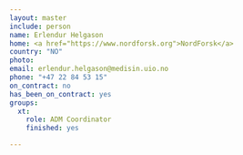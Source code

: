 ```yaml
---
layout: master
include: person
name: Erlendur Helgason
home: <a href="https://www.nordforsk.org">NordForsk</a>
country: "NO"
photo: 
email: erlendur.helgason@medisin.uio.no
phone: "+47 22 84 53 15"
on_contract: no
has_been_on_contract: yes
groups:
  xt:
    role: ADM Coordinator
    finished: yes

---
```

